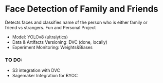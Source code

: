 # Face Detection of Family and Friends

Detects faces and classifies name of the person who is either family or friend vs strangers. Fun and Personal Project 


- Model: YOLOv8 (ultralytics)
- Data & Artifacts Versioning: DVC (done, locally)
- Experiment Monitoring: Weights&Biases

### TO DO:

- S3 integration with DVC
- Sagemaker Integration for BYOC